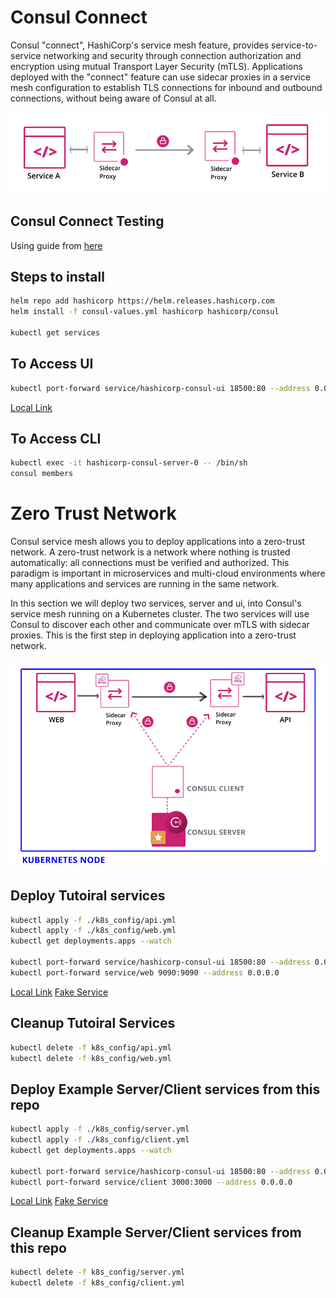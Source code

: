 # Consul Connect
Consul "connect", HashiCorp's service mesh feature, provides service-to-service networking and security through connection authorization and encryption using mutual Transport Layer Security (mTLS). Applications deployed with the "connect" feature can use sidecar proxies in a service mesh configuration to establish TLS connections for inbound and outbound connections, without being aware of Consul at all.

![Basic Proxy](docs/img/basic-proxy.png)

## Consul Connect Testing

Using guide from [here](https://learn.hashicorp.com/tutorials/consul/service-mesh?utm_source=WEBSITE&utm_medium=WEB_IO&utm_offer=ARTICLE_PAGE&utm_content=DOCS)

## Steps to install
```bash
helm repo add hashicorp https://helm.releases.hashicorp.com
helm install -f consul-values.yml hashicorp hashicorp/consul

kubectl get services
```

## To Access UI
```bash
kubectl port-forward service/hashicorp-consul-ui 18500:80 --address 0.0.0.0
```
[Local Link](http://127.0.0.1:18500/)

## To Access CLI
```bash
kubectl exec -it hashicorp-consul-server-0 -- /bin/sh
consul members
```

# Zero Trust Network
Consul service mesh allows you to deploy applications into a zero-trust network. A zero-trust network is a network where nothing is trusted automatically: all connections must be verified and authorized. This paradigm is important in microservices and multi-cloud environments where many applications and services are running in the same network.

In this section we will deploy two services, server and ui, into Consul's service mesh running on a Kubernetes cluster. The two services will use Consul to discover each other and communicate over mTLS with sidecar proxies. This is the first step in deploying application into a zero-trust network.

![Web API Proxy](docs/img/web-api-proxy.png)

## Deploy Tutoiral services
```bash
kubectl apply -f ./k8s_config/api.yml
kubectl apply -f ./k8s_config/web.yml
kubectl get deployments.apps --watch

kubectl port-forward service/hashicorp-consul-ui 18500:80 --address 0.0.0.0
kubectl port-forward service/web 9090:9090 --address 0.0.0.0
```
[Local Link](http://127.0.0.1:18500/)
[Fake Service](http://127.0.0.1:9090/ui)

## Cleanup Tutoiral Services
```bash
kubectl delete -f k8s_config/api.yml
kubectl delete -f k8s_config/web.yml
```

## Deploy Example Server/Client services from this repo
```bash
kubectl apply -f ./k8s_config/server.yml
kubectl apply -f ./k8s_config/client.yml
kubectl get deployments.apps --watch

kubectl port-forward service/hashicorp-consul-ui 18500:80 --address 0.0.0.0
kubectl port-forward service/client 3000:3000 --address 0.0.0.0
```
[Local Link](http://127.0.0.1:18500/)
[Fake Service](http://127.0.0.1:9090/ui)

## Cleanup Example Server/Client services from this repo
```bash
kubectl delete -f k8s_config/server.yml
kubectl delete -f k8s_config/client.yml
```